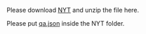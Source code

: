 Please download [NYT](https://drive.google.com/drive/folders/0B--ZKWD8ahE4UktManVsY1REOUk?usp=sharing) and unzip the file here.

Please put [qa.json](https://drive.google.com/file/d/0B--ZKWD8ahE4dEZTQzI1UlRUeGc/view?usp=sharing) inside the NYT folder.
